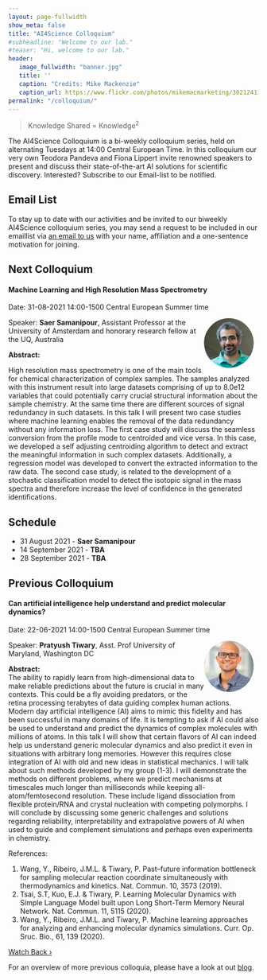 ```yaml
---
layout: page-fullwidth 
show_meta: false
title: "AI4Science Colloquium"
#subheadline: "Welcome to our lab."
#teaser: "Hi, welcome to our lab."
header:
   image_fullwidth: "banner.jpg"
   title: ''
   caption: "Credits: Mike Mackenzie"
   caption_url: https://www.flickr.com/photos/mikemacmarketing/30212411048
permalink: "/colloquium/"
---
```

> Knowledge Shared = Knowledge<sup>2</sup>


The AI4Science Colloquium is a bi-weekly colloquium series, held on alternating Tuesdays at 14:00 Central European Time. In this colloquium our very own Teodora Pandeva and Fiona Lippert invite renowned speakers to present and discuss their state-of-the-art AI solutions for scientific discovery. Interested? Subscribe to our Email-list to be notified.

## Email List
To stay up to date with our activities and be invited to our biweekly AI4Science colloquium series, you may send a request to be included in our emaillist via [an email to us][9] with your name, affiliation and a one-sentence motivation for joining.

## Next Colloquium

#### Machine Learning and High Resolution Mass Spectrometry

Date: 31-08-2021 14:00-1500 Central European Summer time


 <img src="../people/SaerSamanipour.jpeg"
     alt="SaerSamanipour"
     width="100"
     style="float: right; margin-right: 10px; border-radius:50%;" />


Speaker: **Saer Samanipour**, Assistant Professor at the University of Amsterdam and honorary research fellow at the UQ, Australia

**Abstract:** <br/>

High resolution mass spectrometry is one of the main tools for chemical characterization of complex samples. The samples analyzed with this instrument result into large datasets comprising of up to 8.0e12 variables that could potentially carry crucial structural information about the sample chemistry. At the same time there are different sources of signal redundancy in such datasets. In this talk I will present two case studies where machine learning enables the removal of the data redundancy without any information loss. The first case study will discuss the seamless conversion from the profile mode to centroided and vice versa. In this case, we developed a self adjusting centroiding algorithm to detect and extract the meaningful information in such complex datasets. Additionally, a regression model was developed to convert the extracted information to the raw data. The second case study, is related to the development of a stochastic classification model to detect the isotopic signal in the mass spectra and therefore increase the level of confidence in the generated identifications.

## Schedule

- 31 August 2021 - **Saer Samanipour**
- 14 September 2021 - **TBA**
- 28 September 2021 - **TBA**

## Previous Colloquium

#### Can artificial intelligence help understand and predict molecular dynamics?


Date: 22-06-2021 14:00-1500 Central European Summer time


 <img src="../people/PratyushTiwari.png"
     alt="PratyushTiwari"
     width="100"
     style="float: right; margin-right: 10px; border-radius:50%;" />


Speaker: **Pratyush Tiwary**, Asst. Prof University of Maryland, Washington DC

**Abstract:** <br/>
The ability to rapidly learn from high-dimensional data to make reliable predictions about the future is crucial in many contexts. This could be a fly avoiding predators, or the retina processing terabytes of data guiding complex human actions. Modern day artificial intelligence (AI) aims to mimic this fidelity and has been successful in many domains of life. It is tempting to ask if AI could also be used to understand and predict the dynamics of complex molecules with millions of atoms. In this talk I will show that certain flavors of AI can indeed help us understand generic molecular dynamics and also predict it even in situations with arbitrary long memories. However this requires close integration of AI with old and new ideas in statistical mechanics. I will talk about such methods developed by my group (1-3). I will demonstrate the methods on different problems, where we predict mechanisms at timescales much longer than milliseconds while keeping all-atom/femtosecond resolution. These include ligand dissociation from flexible protein/RNA and crystal nucleation with competing polymorphs. I will conclude by discussing some generic challenges and  solutions regarding reliability, interpretability and extrapolative powers of AI when used to guide and complement simulations and perhaps even experiments in chemistry.

References: 
1. Wang, Y., Ribeiro, J.M.L. & Tiwary, P. Past–future information bottleneck for sampling molecular reaction coordinate simultaneously with thermodynamics and kinetics. Nat. Commun. 10, 3573 (2019). 
2. Tsai, S.T, Kuo, E.J. & Tiwary, P.  Learning Molecular Dynamics with Simple Language Model built upon Long Short-Term Memory Neural Network. Nat. Commun. 11, 5115 (2020).
3. Wang, Y., Ribeiro, J.M.L. and Tiwary, P. Machine learning approaches for analyzing and enhancing molecular dynamics simulations. Curr. Op. Sruc. Bio., 61, 139 (2020).
 
<a class="radius button small" href="https://drive.google.com/file/d/1IZsF5hh3TPpZmp9DtmgYR6JJNX6vZsoL/view?usp=sharing">Watch Back ›</a>

For an overview of more  previous colloquia, please have a look at out [blog][2].

[1]: https://bereau.group/
[2]: /blog/
[9]: /contact/
[3]:https://github.com/undark-lab/swyft
[4]:https://arxiv.org/abs/2011.13951
[5]:http://www.mathben.com/
[6]:https://pubs.acs.org/doi/10.1021/acs.jctc.0c00981
[7]:https://github.com/Ensing-Laboratory/FABULOUS


